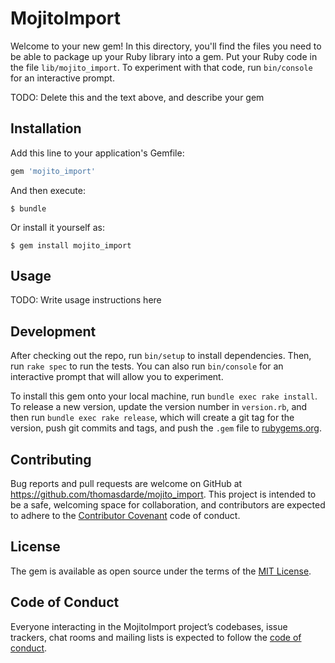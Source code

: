 # MojitoImport

Welcome to your new gem! In this directory, you'll find the files you need to be able to package up your Ruby library into a gem. Put your Ruby code in the file `lib/mojito_import`. To experiment with that code, run `bin/console` for an interactive prompt.

TODO: Delete this and the text above, and describe your gem

## Installation

Add this line to your application's Gemfile:

```ruby
gem 'mojito_import'
```

And then execute:

    $ bundle

Or install it yourself as:

    $ gem install mojito_import

## Usage

TODO: Write usage instructions here

## Development

After checking out the repo, run `bin/setup` to install dependencies. Then, run `rake spec` to run the tests. You can also run `bin/console` for an interactive prompt that will allow you to experiment.

To install this gem onto your local machine, run `bundle exec rake install`. To release a new version, update the version number in `version.rb`, and then run `bundle exec rake release`, which will create a git tag for the version, push git commits and tags, and push the `.gem` file to [rubygems.org](https://rubygems.org).

## Contributing

Bug reports and pull requests are welcome on GitHub at https://github.com/thomasdarde/mojito_import. This project is intended to be a safe, welcoming space for collaboration, and contributors are expected to adhere to the [Contributor Covenant](http://contributor-covenant.org) code of conduct.

## License

The gem is available as open source under the terms of the [MIT License](https://opensource.org/licenses/MIT).

## Code of Conduct

Everyone interacting in the MojitoImport project’s codebases, issue trackers, chat rooms and mailing lists is expected to follow the [code of conduct](https://github.com/thomasdarde/mojito_import/blob/master/CODE_OF_CONDUCT.md).
